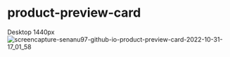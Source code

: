 # product-preview-card
Desktop 1440px
![screencapture-senanu97-github-io-product-preview-card-2022-10-31-17_01_58](https://user-images.githubusercontent.com/71466882/199066012-2e3e1d59-49ee-4114-92a6-8b46925c1d64.png)
